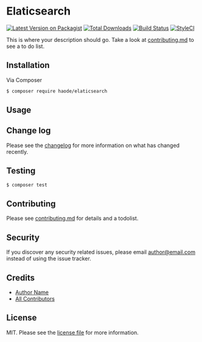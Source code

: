 # Elaticsearch

[![Latest Version on Packagist][ico-version]][link-packagist]
[![Total Downloads][ico-downloads]][link-downloads]
[![Build Status][ico-travis]][link-travis]
[![StyleCI][ico-styleci]][link-styleci]

This is where your description should go. Take a look at [contributing.md](contributing.md) to see a to do list.

## Installation

Via Composer

``` bash
$ composer require haode/elaticsearch
```

## Usage

## Change log

Please see the [changelog](changelog.md) for more information on what has changed recently.

## Testing

``` bash
$ composer test
```

## Contributing

Please see [contributing.md](contributing.md) for details and a todolist.

## Security

If you discover any security related issues, please email author@email.com instead of using the issue tracker.

## Credits

- [Author Name][link-author]
- [All Contributors][link-contributors]

## License

MIT. Please see the [license file](license.md) for more information.

[ico-version]: https://img.shields.io/packagist/v/haode/elaticsearch.svg?style=flat-square
[ico-downloads]: https://img.shields.io/packagist/dt/haode/elaticsearch.svg?style=flat-square
[ico-travis]: https://img.shields.io/travis/haode/elaticsearch/master.svg?style=flat-square
[ico-styleci]: https://styleci.io/repos/12345678/shield

[link-packagist]: https://packagist.org/packages/haode/elaticsearch
[link-downloads]: https://packagist.org/packages/haode/elaticsearch
[link-travis]: https://travis-ci.org/haode/elaticsearch
[link-styleci]: https://styleci.io/repos/12345678
[link-author]: https://github.com/haode
[link-contributors]: ../../contributors
